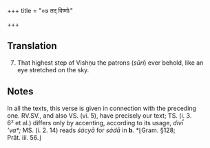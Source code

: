 +++
title = "०७ तद् विष्णोः"

+++
## Translation
7. That highest step of Vishṇu the patrons (*sūrí*) ever behold, like an  
eye stretched on the sky.

## Notes
In all the texts, this verse is given in connection with the preceding  
one. RV.SV., and also VS. (vi. 5), have precisely our text; TS. (i. 3.  
6² et al.) differs only by accenting, according to its usage, *divī́  
’va\*;* MS. (i. 2. 14) reads *śácyā* for *sádā* in **b**. \*⌊Gram. §128;  
Prāt. iii. 56.⌋
